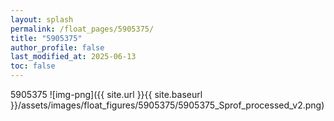 ```yaml
---
layout: splash
permalink: /float_pages/5905375/
title: "5905375"
author_profile: false
last_modified_at: 2025-06-13
toc: false
---
```

 
5905375
![img-png]({{ site.url }}{{ site.baseurl }}/assets/images/float_figures/5905375/5905375_Sprof_processed_v2.png)